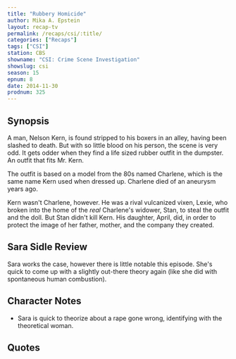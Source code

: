 ```yaml
---
title: "Rubbery Homicide"
author: Mika A. Epstein
layout: recap-tv
permalink: /recaps/csi/:title/
categories: ["Recaps"]
tags: ["CSI"]
station: CBS
showname: "CSI: Crime Scene Investigation"
showslug: csi
season: 15  
epnum: 8  
date: 2014-11-30
prodnum: 325  
---
```


## Synopsis

A man, Nelson Kern, is found stripped to his boxers in an alley, having been slashed to death. But with so little blood on his person, the scene is very odd. It gets odder when they find a life sized rubber outfit in the dumpster. An outfit that fits Mr. Kern.

The outfit is based on a model from the 80s named Charlene, which is the same name Kern used when dressed up. Charlene died of an aneurysm years ago.

Kern wasn't Charlene, however. He was a rival vulcanized vixen, Lexie, who broken into the home of the *real* Charlene's widower, Stan, to steal the outfit and the doll. But Stan didn't kill Kern. His daughter, April, did, in order to protect the image of her father, mother, and the company they created.

## Sara Sidle Review

Sara works the case, however there is little notable this episode. She's quick to come up with a slightly out-there theory again (like she did with spontaneous human combustion).

## Character Notes

* Sara is quick to theorize about a rape gone wrong, identifying with the theoretical woman.

## Quotes

